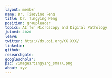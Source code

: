 ```yaml
---
layout: member
name: Dr. Tingying Peng
title: Dr. Tingying Peng
position: groupleader
topics: AI for Microscopy and Digital Pathology
joined: 2020
leave: 
twitter: http://dx.doi.org/XX.XXX/
linkedin: 
github: 
researchgate:
googlescholar:
pic: /images/tingying_small.png
about: xyz
---
```

